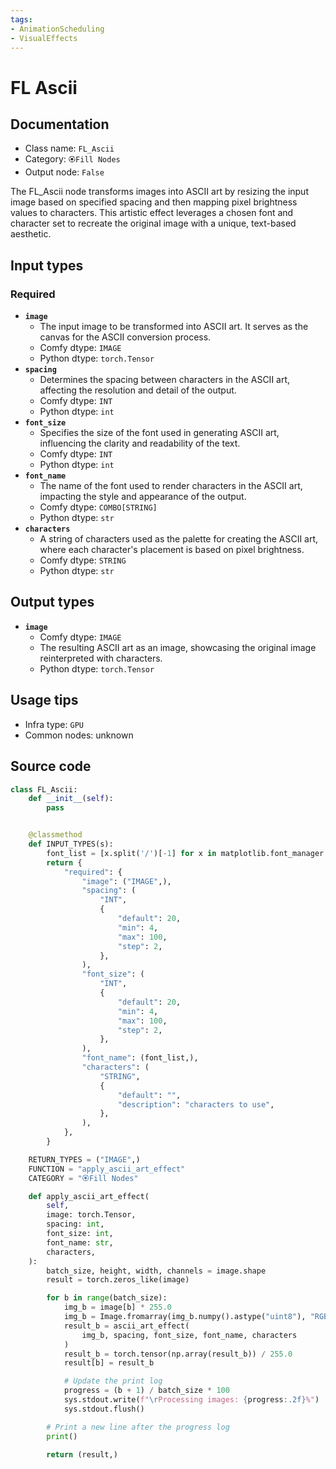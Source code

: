 ```yaml
---
tags:
- AnimationScheduling
- VisualEffects
---
```


# FL Ascii
## Documentation
- Class name: `FL_Ascii`
- Category: `🏵️Fill Nodes`
- Output node: `False`

The FL_Ascii node transforms images into ASCII art by resizing the input image based on specified spacing and then mapping pixel brightness values to characters. This artistic effect leverages a chosen font and character set to recreate the original image with a unique, text-based aesthetic.
## Input types
### Required
- **`image`**
    - The input image to be transformed into ASCII art. It serves as the canvas for the ASCII conversion process.
    - Comfy dtype: `IMAGE`
    - Python dtype: `torch.Tensor`
- **`spacing`**
    - Determines the spacing between characters in the ASCII art, affecting the resolution and detail of the output.
    - Comfy dtype: `INT`
    - Python dtype: `int`
- **`font_size`**
    - Specifies the size of the font used in generating ASCII art, influencing the clarity and readability of the text.
    - Comfy dtype: `INT`
    - Python dtype: `int`
- **`font_name`**
    - The name of the font used to render characters in the ASCII art, impacting the style and appearance of the output.
    - Comfy dtype: `COMBO[STRING]`
    - Python dtype: `str`
- **`characters`**
    - A string of characters used as the palette for creating the ASCII art, where each character's placement is based on pixel brightness.
    - Comfy dtype: `STRING`
    - Python dtype: `str`
## Output types
- **`image`**
    - Comfy dtype: `IMAGE`
    - The resulting ASCII art as an image, showcasing the original image reinterpreted with characters.
    - Python dtype: `torch.Tensor`
## Usage tips
- Infra type: `GPU`
- Common nodes: unknown


## Source code
```python
class FL_Ascii:
    def __init__(self):
        pass


    @classmethod
    def INPUT_TYPES(s):
        font_list = [x.split('/')[-1] for x in matplotlib.font_manager.findSystemFonts(fontpaths=None, fontext="ttf" )]
        return {
            "required": {
                "image": ("IMAGE",),
                "spacing": (
                    "INT",
                    {
                        "default": 20,
                        "min": 4,
                        "max": 100,
                        "step": 2,
                    },
                ),
                "font_size": (
                    "INT",
                    {
                        "default": 20,
                        "min": 4,
                        "max": 100,
                        "step": 2,
                    },
                ),
                "font_name": (font_list,),
                "characters": (
                    "STRING",
                    {
                        "default": "",
                        "description": "characters to use",
                    },
                ),
            },
        }

    RETURN_TYPES = ("IMAGE",)
    FUNCTION = "apply_ascii_art_effect"
    CATEGORY = "🏵️Fill Nodes"

    def apply_ascii_art_effect(
        self,
        image: torch.Tensor,
        spacing: int,
        font_size: int,
        font_name: str,
        characters,
    ):
        batch_size, height, width, channels = image.shape
        result = torch.zeros_like(image)

        for b in range(batch_size):
            img_b = image[b] * 255.0
            img_b = Image.fromarray(img_b.numpy().astype("uint8"), "RGB")
            result_b = ascii_art_effect(
                img_b, spacing, font_size, font_name, characters
            )
            result_b = torch.tensor(np.array(result_b)) / 255.0
            result[b] = result_b

            # Update the print log
            progress = (b + 1) / batch_size * 100
            sys.stdout.write(f"\rProcessing images: {progress:.2f}%")
            sys.stdout.flush()

        # Print a new line after the progress log
        print()

        return (result,)

```
